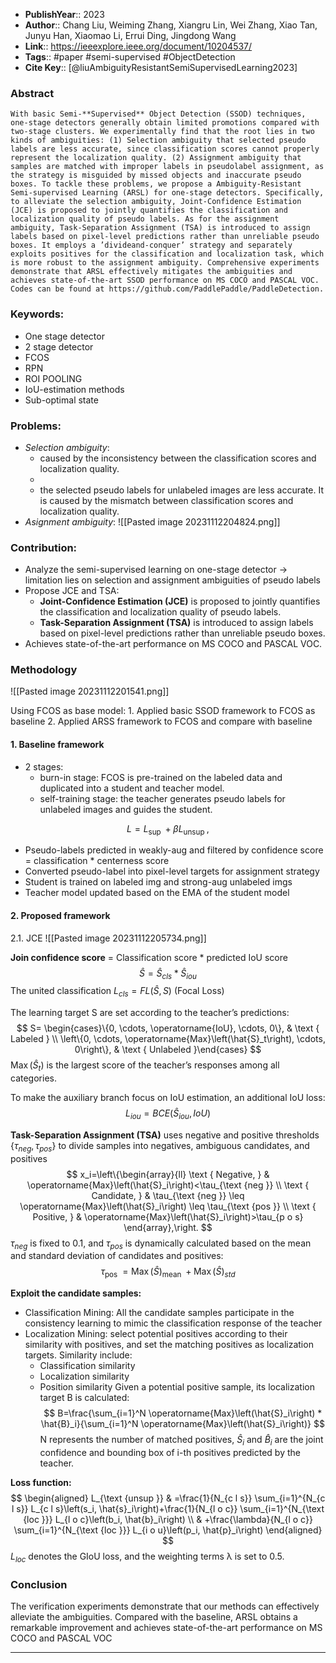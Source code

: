 
- **PublishYear**:: 2023 
- **Author**:: Chang Liu, Weiming Zhang, Xiangru Lin, Wei Zhang, Xiao Tan, Junyu Han, Xiaomao Li, Errui Ding, Jingdong Wang
- **Link**:: https://ieeexplore.ieee.org/document/10204537/
- **Tags**:: #paper #semi-supervised  #ObjectDetection 
- **Cite Key**:: [@liuAmbiguityResistantSemiSupervisedLearning2023]

### Abstract
```
With basic Semi-**Supervised** Object Detection (SSOD) techniques, one-stage detectors generally obtain limited promotions compared with two-stage clusters. We experimentally find that the root lies in two kinds of ambiguities: (1) Selection ambiguity that selected pseudo labels are less accurate, since classification scores cannot properly represent the localization quality. (2) Assignment ambiguity that samples are matched with improper labels in pseudolabel assignment, as the strategy is misguided by missed objects and inaccurate pseudo boxes. To tackle these problems, we propose a Ambiguity-Resistant Semi-supervised Learning (ARSL) for one-stage detectors. Specifically, to alleviate the selection ambiguity, Joint-Confidence Estimation (JCE) is proposed to jointly quantifies the classification and localization quality of pseudo labels. As for the assignment ambiguity, Task-Separation Assignment (TSA) is introduced to assign labels based on pixel-level predictions rather than unreliable pseudo boxes. It employs a ’divideand-conquer’ strategy and separately exploits positives for the classification and localization task, which is more robust to the assignment ambiguity. Comprehensive experiments demonstrate that ARSL effectively mitigates the ambiguities and achieves state-of-the-art SSOD performance on MS COCO and PASCAL VOC. Codes can be found at https://github.com/PaddlePaddle/PaddleDetection.
```


### Keywords:
- One stage detector 
- 2 stage detector 
- FCOS 
- RPN 
- ROI POOLING
- IoU-estimation methods
- Sub-optimal state 
### Problems: 
- *Selection ambiguity*: 
	- caused by the inconsistency between the classification scores and localization quality.
	- 
	- the selected pseudo labels for unlabeled images are less accurate. It is caused by the mismatch between classification scores and localization quality.
- *Asignment ambiguity*: ![[Pasted image 20231112204824.png]]
### Contribution: 
- Analyze the semi-supervised learning on one-stage detector -> limitation lies on selection and assignment ambiguities of pseudo labels
- Propose JCE and TSA:
	- **Joint-Confidence Estimation (JCE)** is proposed to jointly quantifies the classification and localization quality of pseudo labels.
	- **Task-Separation Assignment (TSA)** is introduced to assign labels based on pixel-level predictions rather than unreliable pseudo boxes.
- Achieves state-of-the-art performance on MS COCO and PASCAL VOC.

### Methodology 
![[Pasted image 20231112201541.png]]

Using FCOS as base model:
	1. Applied basic SSOD framework to FCOS as baseline
	2. Applied ARSS framework to FCOS and compare with baseline

#### 1. Baseline framework 
- 2 stages: 
	- burn-in stage: FCOS is pre-trained on the labeled data and duplicated into a student and teacher model.
	- self-training stage: the teacher generates pseudo labels for unlabeled images and guides the student. 

$$
L=L_{\text {sup }}+\beta L_{\text {unsup }},
$$
- Pseudo-labels predicted in weakly-aug and filtered by confidence score = classification * centerness score
- Converted pseudo-label into pixel-level targets for assignment strategy 
- Student is trained on labeled img and strong-aug unlabeled imgs 
- Teacher model updated based on the EMA of the student model 

#### 2. Proposed framework 
2.1. JCE 
![[Pasted image 20231112205734.png]]

**Join confidence score**  = Classification score * predicted IoU score
$$
\hat{S}=\hat{S}_{c l s} * \hat{S}_{i o u}
$$
The united classification $L_{cls} = FL(\hat{S}, S)$ (Focal Loss)

The learning target S are set according to the teacher’s predictions: 
$$
S= \begin{cases}\{0, \cdots, \operatorname{IoU}, \cdots, 0\}, & \text { Labeled } \\ \left\{0, \cdots, \operatorname{Max}\left(\hat{S}_t\right), \cdots, 0\right\}, & \text { Unlabeled }\end{cases}
$$
$\operatorname{Max}(\hat{S}_t)$ is the largest score of the teacher’s responses among all categories.

To make the auxiliary branch focus on IoU estimation, an additional IoU loss: 
$$
L_{iou} = BCE(\hat{S}_{iou}, IoU)
$$

**Task-Separation Assignment (TSA)** uses negative and positive thresholds $\{τ_{neg}, τ_{pos}\}$ to divide samples into negatives, ambiguous candidates, and positives
$$
x_i=\left\{\begin{array}{ll}
\text { Negative, } & \operatorname{Max}\left(\hat{S}_i\right)<\tau_{\text {neg }} \\
\text { Candidate, } & \tau_{\text {neg }} \leq \operatorname{Max}\left(\hat{S}_i\right) \leq \tau_{\text {pos }} \\
\text { Positive, } & \operatorname{Max}\left(\hat{S}_i\right)>\tau_{p o s}
\end{array},\right.
$$
$τ_{neg}$ is fixed to 0.1, and $τ_{pos}$ is dynamically calculated based on the mean and standard deviation of candidates and positives:
$$
\tau_{\text {pos }}=\operatorname{Max}(\hat{S})_{\text {mean }}+\operatorname{Max}(\hat{S})_{s t d}
$$

**Exploit the candidate samples:**
- Classification Mining: All the candidate samples participate in the consistency learning to mimic the classification response of the teacher 
- Localization Mining: select potential positives according to their similarity with positives, and set the matching positives as localization targets. Similarity include:
	- Classification similarity
	- Localization similarity 
	- Position similarity 
Given a potential positive sample, its localization target B is calculated:
$$
B=\frac{\sum_{i=1}^N \operatorname{Max}\left(\hat{S}_i\right) * \hat{B}_i}{\sum_{i=1}^N \operatorname{Max}\left(\hat{S}_i\right)}
$$
N represents the number of matched positives, $\hat{S}_i$ and $\hat{B}_i$ are the joint confidence and bounding box of i-th positives predicted by the teacher.

**Loss function:**
$$
\begin{aligned}
L_{\text {unsup }} & =\frac{1}{N_{c l s}} \sum_{i=1}^{N_{c l s}} L_{c l s}\left(s_i, \hat{s}_i\right)+\frac{1}{N_{l o c}} \sum_{i=1}^{N_{\text {loc }}} L_{l o c}\left(b_i, \hat{b}_i\right) \\
& +\frac{\lambda}{N_{l o c}} \sum_{i=1}^{N_{\text {loc }}} L_{i o u}\left(p_i, \hat{p}_i\right)
\end{aligned}
$$
$L_{l o c}$ denotes the GIoU loss, and the weighting terms λ is set to 0.5.

### Conclusion 
The verification experiments demonstrate that our methods can effectively alleviate the ambiguities. Compared with the baseline, ARSL obtains a remarkable improvement and achieves state-of-the-art performance on MS COCO and PASCAL VOC



---

